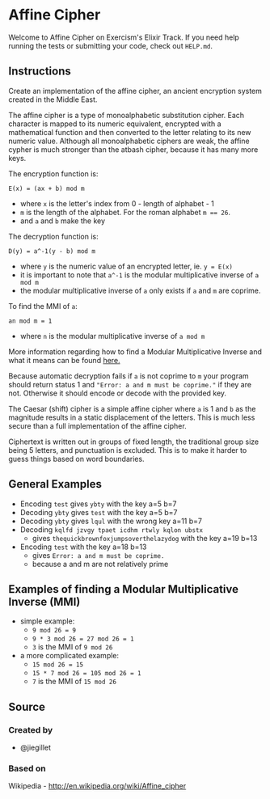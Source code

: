 # Affine Cipher

Welcome to Affine Cipher on Exercism's Elixir Track.
If you need help running the tests or submitting your code, check out `HELP.md`.

## Instructions

Create an implementation of the affine cipher,
an ancient encryption system created in the Middle East.

The affine cipher is a type of monoalphabetic substitution cipher.
Each character is mapped to its numeric equivalent, encrypted with
a mathematical function and then converted to the letter relating to
its new numeric value. Although all monoalphabetic ciphers are weak,
the affine cypher is much stronger than the atbash cipher,
because it has many more keys.

The encryption function is:

  `E(x) = (ax + b) mod m`
  -  where `x` is the letter's index from 0 - length of alphabet - 1
  -  `m` is the length of the alphabet. For the roman alphabet `m == 26`.
  -  and `a` and `b` make the key

The decryption function is:

  `D(y) = a^-1(y - b) mod m`
  -  where `y` is the numeric value of an encrypted letter, ie. `y = E(x)`
  -  it is important to note that `a^-1` is the modular multiplicative inverse
     of `a mod m`
  -  the modular multiplicative inverse of `a` only exists if `a` and `m` are
     coprime.

To find the MMI of `a`:

  `an mod m = 1`
  -  where `n` is the modular multiplicative inverse of `a mod m`

More information regarding how to find a Modular Multiplicative Inverse
and what it means can be found [here.](https://en.wikipedia.org/wiki/Modular_multiplicative_inverse)

Because automatic decryption fails if `a` is not coprime to `m` your
program should return status 1 and `"Error: a and m must be coprime."`
if they are not.  Otherwise it should encode or decode with the
provided key.

The Caesar (shift) cipher is a simple affine cipher where `a` is 1 and
`b` as the magnitude results in a static displacement of the letters.
This is much less secure than a full implementation of the affine cipher.

Ciphertext is written out in groups of fixed length, the traditional group
size being 5 letters, and punctuation is excluded. This is to make it
harder to guess things based on word boundaries.

## General Examples

 - Encoding `test` gives `ybty` with the key a=5 b=7
 - Decoding `ybty` gives `test` with the key a=5 b=7
 - Decoding `ybty` gives `lqul` with the wrong key a=11 b=7
 - Decoding `kqlfd jzvgy tpaet icdhm rtwly kqlon ubstx`
   - gives `thequickbrownfoxjumpsoverthelazydog` with the key a=19 b=13
 - Encoding `test` with the key a=18 b=13
   - gives `Error: a and m must be coprime.`
   - because a and m are not relatively prime

## Examples of finding a Modular Multiplicative Inverse (MMI)

  - simple example:
    - `9 mod 26 = 9`
    - `9 * 3 mod 26 = 27 mod 26 = 1`
    - `3` is the MMI of `9 mod 26`
  - a more complicated example:
    - `15 mod 26 = 15`
    - `15 * 7 mod 26 = 105 mod 26 = 1`
    - `7` is the MMI of `15 mod 26`

## Source

### Created by

- @jiegillet

### Based on

Wikipedia - http://en.wikipedia.org/wiki/Affine_cipher
